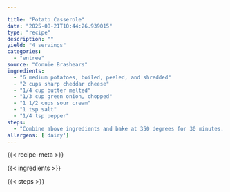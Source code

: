 ```yaml
---

title: "Potato Casserole"
date: "2025-08-21T10:44:26.939015"
type: "recipe"
description: ""
yield: "4 servings"
categories:
  - "entree"
source: "Connie Brashears"
ingredients:
  - "6 medium potatoes, boiled, peeled, and shredded"
  - "2 cups sharp cheddar cheese"
  - "1/4 cup butter melted"
  - "1/3 cup green onion, chopped"
  - "1 1/2 cups sour cream"
  - "1 tsp salt"
  - "1/4 tsp pepper"
steps:
  - "Combine above ingredients and bake at 350 degrees for 30 minutes. May top with 2 Tbsp butter mixed with 1/4 cup dry bread crumbs before baking."
allergens: ['dairy']
---
```


{{< recipe-meta >}}

{{< ingredients >}}

{{< steps >}}
